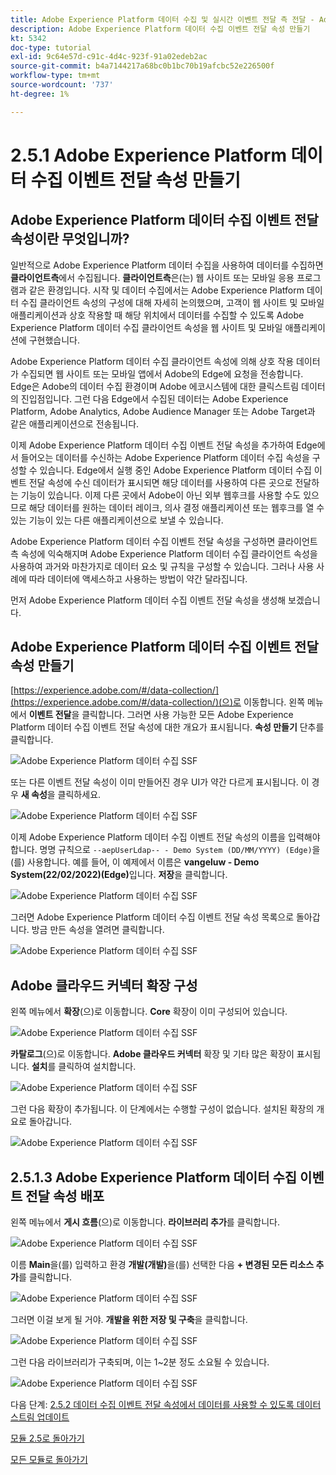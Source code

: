 ```yaml
---
title: Adobe Experience Platform 데이터 수집 및 실시간 이벤트 전달 측 전달 - Adobe Experience Platform 데이터 수집 이벤트 전달 속성 만들기
description: Adobe Experience Platform 데이터 수집 이벤트 전달 속성 만들기
kt: 5342
doc-type: tutorial
exl-id: 9c64e57d-c91c-4d4c-923f-91a02edeb2ac
source-git-commit: b4a7144217a68bc0b1bc70b19afcbc52e226500f
workflow-type: tm+mt
source-wordcount: '737'
ht-degree: 1%

---
```


# 2.5.1 Adobe Experience Platform 데이터 수집 이벤트 전달 속성 만들기

## Adobe Experience Platform 데이터 수집 이벤트 전달 속성이란 무엇입니까?

일반적으로 Adobe Experience Platform 데이터 수집을 사용하여 데이터를 수집하면 **클라이언트측**&#x200B;에서 수집됩니다. **클라이언트측**&#x200B;은(는) 웹 사이트 또는 모바일 응용 프로그램과 같은 환경입니다. 시작 및 데이터 수집에서는 Adobe Experience Platform 데이터 수집 클라이언트 속성의 구성에 대해 자세히 논의했으며, 고객이 웹 사이트 및 모바일 애플리케이션과 상호 작용할 때 해당 위치에서 데이터를 수집할 수 있도록 Adobe Experience Platform 데이터 수집 클라이언트 속성을 웹 사이트 및 모바일 애플리케이션에 구현했습니다.

Adobe Experience Platform 데이터 수집 클라이언트 속성에 의해 상호 작용 데이터가 수집되면 웹 사이트 또는 모바일 앱에서 Adobe의 Edge에 요청을 전송합니다. Edge은 Adobe의 데이터 수집 환경이며 Adobe 에코시스템에 대한 클릭스트림 데이터의 진입점입니다. 그런 다음 Edge에서 수집된 데이터는 Adobe Experience Platform, Adobe Analytics, Adobe Audience Manager 또는 Adobe Target과 같은 애플리케이션으로 전송됩니다.

이제 Adobe Experience Platform 데이터 수집 이벤트 전달 속성을 추가하여 Edge에서 들어오는 데이터를 수신하는 Adobe Experience Platform 데이터 수집 속성을 구성할 수 있습니다. Edge에서 실행 중인 Adobe Experience Platform 데이터 수집 이벤트 전달 속성에 수신 데이터가 표시되면 해당 데이터를 사용하여 다른 곳으로 전달하는 기능이 있습니다. 이제 다른 곳에서 Adobe이 아닌 외부 웹후크를 사용할 수도 있으므로 해당 데이터를 원하는 데이터 레이크, 의사 결정 애플리케이션 또는 웹후크를 열 수 있는 기능이 있는 다른 애플리케이션으로 보낼 수 있습니다.

Adobe Experience Platform 데이터 수집 이벤트 전달 속성을 구성하면 클라이언트측 속성에 익숙해지며 Adobe Experience Platform 데이터 수집 클라이언트 속성을 사용하여 과거와 마찬가지로 데이터 요소 및 규칙을 구성할 수 있습니다. 그러나 사용 사례에 따라 데이터에 액세스하고 사용하는 방법이 약간 달라집니다.

먼저 Adobe Experience Platform 데이터 수집 이벤트 전달 속성을 생성해 보겠습니다.

## Adobe Experience Platform 데이터 수집 이벤트 전달 속성 만들기

[https://experience.adobe.com/#/data-collection/](https://experience.adobe.com/#/data-collection/)(으)로 이동합니다. 왼쪽 메뉴에서 **이벤트 전달**&#x200B;을 클릭합니다. 그러면 사용 가능한 모든 Adobe Experience Platform 데이터 수집 이벤트 전달 속성에 대한 개요가 표시됩니다. **속성 만들기** 단추를 클릭합니다.

![Adobe Experience Platform 데이터 수집 SSF](./images/launchhome.png)

또는 다른 이벤트 전달 속성이 이미 만들어진 경우 UI가 약간 다르게 표시됩니다. 이 경우 **새 속성**&#x200B;을 클릭하세요.

![Adobe Experience Platform 데이터 수집 SSF](./images/launchhomea.png)

이제 Adobe Experience Platform 데이터 수집 이벤트 전달 속성의 이름을 입력해야 합니다. 명명 규칙으로 `--aepUserLdap-- - Demo System (DD/MM/YYYY) (Edge)`을(를) 사용합니다. 예를 들어, 이 예제에서 이름은 **vangeluw - Demo System(22/02/2022)(Edge)**&#x200B;입니다. **저장**&#x200B;을 클릭합니다.

![Adobe Experience Platform 데이터 수집 SSF](./images/ssf1.png)

그러면 Adobe Experience Platform 데이터 수집 이벤트 전달 속성 목록으로 돌아갑니다. 방금 만든 속성을 열려면 클릭합니다.

![Adobe Experience Platform 데이터 수집 SSF](./images/ssf2.png)

## Adobe 클라우드 커넥터 확장 구성

왼쪽 메뉴에서 **확장**(으)로 이동합니다. **Core** 확장이 이미 구성되어 있습니다.

![Adobe Experience Platform 데이터 수집 SSF](./images/ssf3.png)

**카탈로그**(으)로 이동합니다. **Adobe 클라우드 커넥터** 확장 및 기타 많은 확장이 표시됩니다. **설치**&#x200B;를 클릭하여 설치합니다.

![Adobe Experience Platform 데이터 수집 SSF](./images/ssf4.png)

그런 다음 확장이 추가됩니다. 이 단계에서는 수행할 구성이 없습니다. 설치된 확장의 개요로 돌아갑니다.

![Adobe Experience Platform 데이터 수집 SSF](./images/ssf5.png)

## 2.5.1.3 Adobe Experience Platform 데이터 수집 이벤트 전달 속성 배포

왼쪽 메뉴에서 **게시 흐름**(으)로 이동합니다. **라이브러리 추가**&#x200B;를 클릭합니다.

![Adobe Experience Platform 데이터 수집 SSF](./images/ssf6.png)

이름 **Main**&#x200B;을(를) 입력하고 환경 **개발(개발)**&#x200B;을(를) 선택한 다음 **+ 변경된 모든 리소스 추가**&#x200B;를 클릭합니다.

![Adobe Experience Platform 데이터 수집 SSF](./images/ssf7.png)

그러면 이걸 보게 될 거야. **개발을 위한 저장 및 구축**&#x200B;을 클릭합니다.

![Adobe Experience Platform 데이터 수집 SSF](./images/ssf8.png)

그런 다음 라이브러리가 구축되며, 이는 1~2분 정도 소요될 수 있습니다.

![Adobe Experience Platform 데이터 수집 SSF](./images/ssf10.png)

다음 단계: [2.5.2 데이터 수집 이벤트 전달 속성에서 데이터를 사용할 수 있도록 데이터 스트림 업데이트](./ex2.md)

[모듈 2.5로 돌아가기](./aep-data-collection-ssf.md)

[모든 모듈로 돌아가기](./../../../overview.md)
